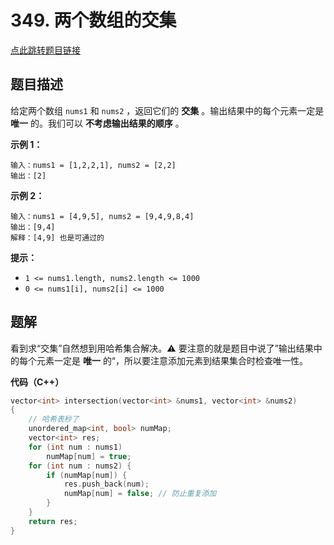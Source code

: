 # 349. 两个数组的交集

[点此跳转题目链接](https://leetcode.cn/problems/intersection-of-two-arrays/description/)

## 题目描述

给定两个数组 `nums1` 和 `nums2` ，返回它们的 **交集** 。输出结果中的每个元素一定是 **唯一** 的。我们可以 **不考虑输出结果的顺序** 。



**示例 1：**

```
输入：nums1 = [1,2,2,1], nums2 = [2,2]
输出：[2]
```

**示例 2：**

```
输入：nums1 = [4,9,5], nums2 = [9,4,9,8,4]
输出：[9,4]
解释：[4,9] 也是可通过的
```

 

**提示：**

- `1 <= nums1.length, nums2.length <= 1000`
- `0 <= nums1[i], nums2[i] <= 1000`



## 题解

看到求“交集”自然想到用哈希集合解决。:warning: 要注意的就是题目中说了”输出结果中的每个元素一定是 **唯一** 的“，所以要注意添加元素到结果集合时检查唯一性。

**代码（C++）**

```cpp
vector<int> intersection(vector<int> &nums1, vector<int> &nums2)
{
    // 哈希表秒了
    unordered_map<int, bool> numMap;
    vector<int> res;
    for (int num : nums1)
        numMap[num] = true;
    for (int num : nums2) {
        if (numMap[num]) {
            res.push_back(num);
            numMap[num] = false; // 防止重复添加
        }
    }
    return res;
}
```

